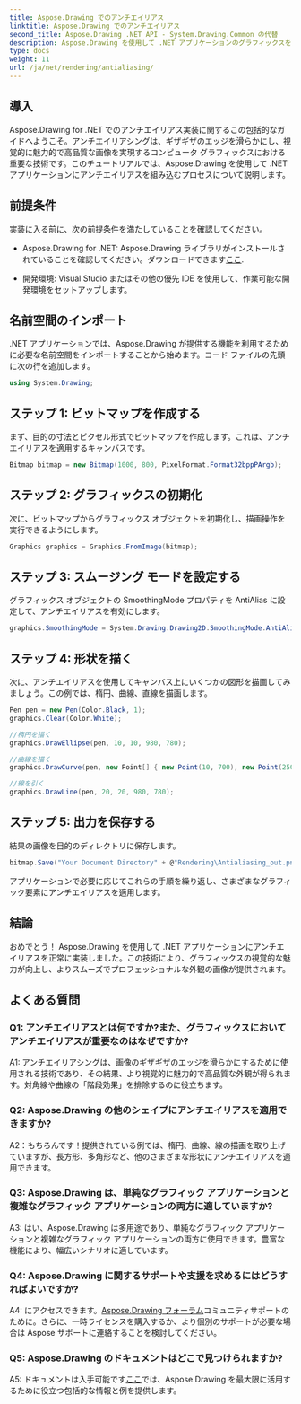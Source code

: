 ```yaml
---
title: Aspose.Drawing でのアンチエイリアス
linktitle: Aspose.Drawing でのアンチエイリアス
second_title: Aspose.Drawing .NET API - System.Drawing.Common の代替
description: Aspose.Drawing を使用して .NET アプリケーションのグラフィックスを強化します。エッジを滑らかにするアンチエイリアスを実装します。ステップバイステップのガイドに従ってください。
type: docs
weight: 11
url: /ja/net/rendering/antialiasing/
---
```

## 導入

Aspose.Drawing for .NET でのアンチエイリアス実装に関するこの包括的なガイドへようこそ。アンチエイリアシングは、ギザギザのエッジを滑らかにし、視覚的に魅力的で高品質な画像を実現するコンピュータ グラフィックスにおける重要な技術です。このチュートリアルでは、Aspose.Drawing を使用して .NET アプリケーションにアンチエイリアスを組み込むプロセスについて説明します。

## 前提条件

実装に入る前に、次の前提条件を満たしていることを確認してください。

-  Aspose.Drawing for .NET: Aspose.Drawing ライブラリがインストールされていることを確認してください。ダウンロードできます[ここ](https://releases.aspose.com/drawing/net/).

- 開発環境: Visual Studio またはその他の優先 IDE を使用して、作業可能な開発環境をセットアップします。

## 名前空間のインポート

.NET アプリケーションでは、Aspose.Drawing が提供する機能を利用するために必要な名前空間をインポートすることから始めます。コード ファイルの先頭に次の行を追加します。

```csharp
using System.Drawing;
```

## ステップ 1: ビットマップを作成する

まず、目的の寸法とピクセル形式でビットマップを作成します。これは、アンチエイリアスを適用するキャンバスです。

```csharp
Bitmap bitmap = new Bitmap(1000, 800, PixelFormat.Format32bppPArgb);
```

## ステップ 2: グラフィックスの初期化

次に、ビットマップからグラフィックス オブジェクトを初期化し、描画操作を実行できるようにします。

```csharp
Graphics graphics = Graphics.FromImage(bitmap);
```

## ステップ 3: スムージング モードを設定する

グラフィックス オブジェクトの SmoothingMode プロパティを AntiAlias に設定して、アンチエイリアスを有効にします。

```csharp
graphics.SmoothingMode = System.Drawing.Drawing2D.SmoothingMode.AntiAlias;
```

## ステップ 4: 形状を描く

次に、アンチエイリアスを使用してキャンバス上にいくつかの図形を描画してみましょう。この例では、楕円、曲線、直線を描画します。

```csharp
Pen pen = new Pen(Color.Black, 1);
graphics.Clear(Color.White);

//楕円を描く
graphics.DrawEllipse(pen, 10, 10, 980, 780);

//曲線を描く
graphics.DrawCurve(pen, new Point[] { new Point(10, 700), new Point(250, 500), new Point(500, 10), new Point(750, 500), new Point(990, 700) });

//線を引く
graphics.DrawLine(pen, 20, 20, 980, 780);
```

## ステップ 5: 出力を保存する

結果の画像を目的のディレクトリに保存します。

```csharp
bitmap.Save("Your Document Directory" + @"Rendering\Antialiasing_out.png");
```

アプリケーションで必要に応じてこれらの手順を繰り返し、さまざまなグラフィック要素にアンチエイリアスを適用します。

## 結論

おめでとう！ Aspose.Drawing を使用して .NET アプリケーションにアンチエイリアスを正常に実装しました。この技術により、グラフィックスの視覚的な魅力が向上し、よりスムーズでプロフェッショナルな外観の画像が提供されます。

## よくある質問

### Q1: アンチエイリアスとは何ですか?また、グラフィックスにおいてアンチエイリアスが重要なのはなぜですか?

A1: アンチエイリアシングは、画像のギザギザのエッジを滑らかにするために使用される技術であり、その結果、より視覚的に魅力的で高品質な外観が得られます。対角線や曲線の「階段効果」を排除するのに役立ちます。

### Q2: Aspose.Drawing の他のシェイプにアンチエイリアスを適用できますか?

A2：もちろんです！提供されている例では、楕円、曲線、線の描画を取り上げていますが、長方形、多角形など、他のさまざまな形状にアンチエイリアスを適用できます。

### Q3: Aspose.Drawing は、単純なグラフィック アプリケーションと複雑なグラフィック アプリケーションの両方に適していますか?

A3: はい、Aspose.Drawing は多用途であり、単純なグラフィック アプリケーションと複雑なグラフィック アプリケーションの両方に使用できます。豊富な機能により、幅広いシナリオに適しています。

### Q4: Aspose.Drawing に関するサポートや支援を求めるにはどうすればよいですか?

 A4: にアクセスできます。[Aspose.Drawing フォーラム](https://forum.aspose.com/c/diagram/17)コミュニティサポートのために。さらに、一時ライセンスを購入するか、より個別のサポートが必要な場合は Aspose サポートに連絡することを検討してください。

### Q5: Aspose.Drawing のドキュメントはどこで見つけられますか?

 A5: ドキュメントは入手可能です[ここ](https://reference.aspose.com/drawing/net/)では、Aspose.Drawing を最大限に活用するために役立つ包括的な情報と例を提供します。